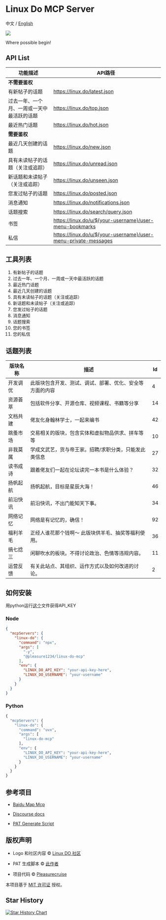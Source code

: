 # Linux Do MCP Server

中文 / [English](README.md)

<img src="https://avatars.githubusercontent.com/u/160804563?s=200&v=4"/>

Where possible begin!

## API List

| 功能描述                          | API路径                                                                 |
|-----------------------------------|------------------------------------------------------------------------|
| **不需要鉴权**                   |                                                                        |
| 有新帖子的话题                   | https://linux.do/latest.json                                           |
| 过去一年、一个月、一周或一天中最活跃的话题 | https://linux.do/top.json                                              |
| 最近热门话题                     | https://linux.do/hot.json                                              |
| **需要鉴权**                     |                                                                        |
| 最近几天创建的话题               | https://linux.do/new.json                                              |
| 具有未读帖子的话题（关注或追踪） | https://linux.do/unread.json                                           |
| 新话题和未读帖子（关注或追踪）   | https://linux.do/unseen.json                                           |
| 您发过帖子的话题                 | https://linux.do/posted.json                                           |
| 消息通知                         | https://linux.do/notifications.json                                    |
| 话题搜索                         | https://linux.do/search/query.json                                    |
| 书签                             | https://linux.do/u/${your-username}/user-menu-bookmarks                |
| 私信                             | https://linux.do/u/${your-username}/user-menu-private-messages         |

## 工具列表

1. 有新帖子的话题
2. 过去一年、一个月、一周或一天中最活跃的话题
3. 最近热门话题
4. 最近几天创建的话题
5. 具有未读帖子的话题（关注或追踪）
6. 新话题和未读帖子（关注或追踪）
7. 您发过帖子的话题
8. 消息通知
9. 话题搜索
10. 您的书签
11. 您的私信

## 话题列表

| 版块名称     | 描述                                                                 | Id |
|--------------|----------------------------------------------------------------------|------|
| 开发调优     | 此版块包含开发、测试、调试、部署、优化、安全等方面的内容             | 4    |
| 资源荟萃     | 包括软件分享、开源仓库、视频课程、书籍等分享                         | 14   |
| 文档共建     | 佬友化身翰林学士，一起来编书                                         | 42   |
| 跳蚤市场     | 交易相关的版块，包含实体和虚拟物品供求、拼车等等                     | 10   |
| 非我莫属     | 学成文武艺，货与帝王家。招聘/求职分类，只能发此类信息                | 27   |
| 读书成诗     | 跟着佬友们一起在论坛读完一本书是什么体验？                           | 32   |
| 扬帆起航     | 扬帆起航，目标是星辰大海！                                           | 46   |
| 前沿快讯     | 前沿快讯，不出门能知天下事。                                         | 34   |
| 网络记忆     | 网络是有记忆的，确信！                                               | 92   |
| 福利羊毛     | 正经人谁花那个钱啊～ 此版块供羊毛、抽奖等福利使用。                  | 36   |
| 搞七捻三     | 闲聊吹水的板块。不得讨论政治、色情等违规内容。                       | 11   |
| 运营反馈     | 有关此站点、其组织、运作方式以及如何改进的讨论。                     | 2    |

## 如何安装

用python运行[这个](src/get-pat.py)文件获得API_KEY

### Node

```json
{
  "mcpServers": {
    "linux-do": {
      "command": "npx",
      "args": [
        "-y",
        "@pleasure1234/linux-do-mcp"
      ],
      "env": {
        "LINUX_DO_API_KEY": "your-api-key-here",
        "LINUX_DO_USERNAME": "your-username"
      }
    }
  }
}
```

### Python

```python
{
  "mcpServers": {
    "linux-do": {
      "command": "uvx",
      "args": [
        "linux-do-mcp"
      ],
      "env": {
        "LINUX_DO_API_KEY": "your-api-key-here",
        "LINUX_DO_USERNAME": "your-username"
      }
    }
  }
}
```

## 参考项目

- [Baidu Map Mcp](https://github.com/baidu-maps/mcp)

- [Discourse docs](https://docs.discourse.org)

- [PAT Generate Script](https://linux.do/t/topic/31549)

## 版权声明

- Logo 和社区内容 © [Linux DO 社区](https://linux.do)

- PAT 生成脚本 © [此作者](https://linux.do/t/topic/31549)

- 项目代码 © [Pleasurecruise](https://github.com/Pleasurecruise)

本项目基于 [MIT 许可证](LICENSE) 授权。

## Star History

[![Star History Chart](https://api.star-history.com/svg?repos=Pleasurecruise/linux-do-mcp&type=Date)](https://www.star-history.com/#Pleasurecruise/linux-do-mcp&Date)